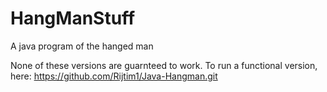 # HangManStuff
A java program of the hanged man

None of these versions are guarnteed to work. To run a functional version, here: https://github.com/Rijtim1/Java-Hangman.git
